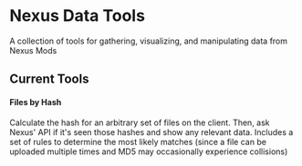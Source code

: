 # Nexus Data Tools

A collection of tools for gathering, visualizing, and manipulating data from Nexus Mods

## Current Tools

#### Files by Hash
Calculate the hash for an arbitrary set of files on the client. Then, ask Nexus' API if it's seen those hashes and show any relevant data. Includes a set of rules to determine the most likely matches (since a file can be uploaded multiple times and MD5 may occasionally experience collisions)
